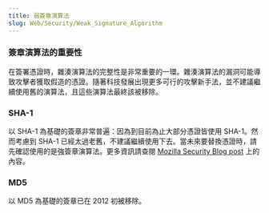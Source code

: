 ```yaml
---
title: 弱簽章演算法
slug: Web/Security/Weak_Signature_Algorithm
---
```


### 簽章演算法的重要性

在簽署憑證時，雜湊演算法的完整性是非常重要的一環。雜湊演算法的漏洞可能導致攻擊者獲取假造的憑證。隨著科技發展出現更多可行的攻擊新手法，並不建議繼續使用舊的演算法，且這些演算法最終該被移除。

### SHA-1

以 SHA-1 為基礎的簽章非常普遍：因為到目前為止大部分憑證皆使用 SHA-1。然而考慮到 SHA-1 已經太過老舊，不建議繼續使用下去。當未來要替換憑證時，請先確認使用的是強簽章演算法。更多資訊請查閱 [Mozilla Security Blog post](https://blog.mozilla.org/security/2014/09/23/phasing-out-certificates-with-sha-1-based-signature-algorithms/) 上的內容。

### MD5

以 MD5 為基礎的簽章已在 2012 初被移除。
